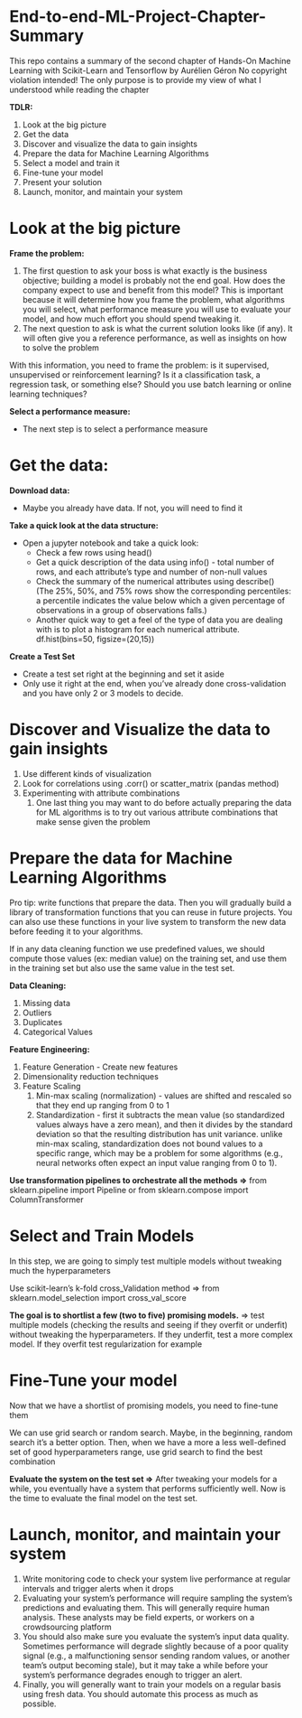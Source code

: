 # End-to-end-ML-Project-Chapter-Summary
This repo contains a summary of the second chapter of Hands-On Machine Learning with Scikit-Learn and Tensorflow by Aurélien Géron
No copyright violation intended! The only purpose is to provide my view of what I understood while reading the chapter


**TDLR:**
1. Look at the big picture
2. Get the data
3. Discover and visualize the data to gain insights
4. Prepare the data for Machine Learning Algorithms
5. Select a model and train it
6. Fine-tune your model
7. Present your solution
8. Launch, monitor, and maintain your system

# Look at the big picture

**Frame the problem:**

1. The first question to ask your boss is what exactly is the business objective; building a model is probably not the end goal. How does the company expect to use and benefit from this model? This is important because it will determine how you frame the problem, what algorithms you will select, what performance measure you will use to evaluate your model, and how much effort you should spend tweaking it.
2. The next question to ask is what the current solution looks like (if any). It will often give you a reference performance, as well as insights on how to solve the problem

With this information, you need to frame the problem: is it supervised, unsupervised or reinforcement learning? Is it a classification task, a regression task, or something else? Should you use batch learning or online learning techniques? 

**Select a performance measure:**

- The next step is to select a performance measure

# Get the data:

**Download data:**

- Maybe you already have data. If not, you will need to find it

**Take a quick look at the data structure:**

- Open a jupyter notebook and take a quick look:
    - Check a few rows using head()
    - Get a quick description of the data using info() - total number of rows, and each attribute’s type and number of non-null values
    - Check the summary of the numerical attributes using describe() (The 25%, 50%, and 75% rows show the corresponding percentiles: a percentile indicates the value below which a given percentage of  observations in a group of observations falls.)
    - Another quick way to get a feel of the type of data you are dealing with is to plot a histogram for each numerical attribute. df.hist(bins=50, figsize=(20,15))

**Create a Test Set**

- Create a test set right at the beginning and set it aside
- Only use it right at the end, when you’ve already done cross-validation and you have only 2 or 3 models to decide.

# Discover and Visualize the data to gain insights

1. Use different kinds of visualization
2. Look for correlations using .corr() or scatter_matrix (pandas method)
3. Experimenting with attribute combinations
    1. One last thing you may want to do before actually preparing the data for ML algorithms is to try out various attribute combinations that make sense given the problem

# Prepare the data for Machine Learning Algorithms

Pro tip: write functions that prepare the data. Then you will gradually build a library of transformation functions that you can reuse in future projects. You can also use these functions in your live system to transform the new data before feeding it to your algorithms.

If in any data cleaning function we use predefined values, we should compute those values (ex: median value) on the training set, and use them in the training set but also use the same value in the test set.

**Data Cleaning:**

1. Missing data
2. Outliers
3. Duplicates
4. Categorical Values

**Feature Engineering:**

1. Feature Generation - Create new features 
2. Dimensionality reduction techniques
3. Feature Scaling
    1. Min-max scaling (normalization) - values are shifted and rescaled so that they end up ranging from 0 to 1
    2. Standardization - first it subtracts the mean value (so standardized values always have a zero mean), and then it divides by the standard deviation so that the resulting distribution has unit variance. unlike min-max scaling, standardization does not bound values to a specific range, which may be a problem for some algorithms (e.g., neural networks often expect an input value ranging from 0 to 1).

**Use transformation pipelines to orchestrate all the methods ⇒** from sklearn.pipeline import Pipeline or from sklearn.compose import ColumnTransformer

# Select and Train Models

In this step, we are going to simply test multiple models without tweaking much the hyperparameters

Use scikit-learn’s k-fold cross_Validation method ⇒ from sklearn.model_selection import cross_val_score

**The goal is to shortlist a few (two to five) promising models.** ⇒ test multiple models (checking the results and seeing if they overfit or underfit) without tweaking the hyperparameters. If they underfit, test a more complex model. If they overfit test regularization for example

# Fine-Tune your model

Now that we have a shortlist of promising models, you need to fine-tune them

We can use grid search or random search. Maybe, in the beginning, random search it’s a better option. Then, when we have a more a less well-defined set of good hyperparameters range, use grid search to find the best combination

**Evaluate the system on the test set ⇒** After tweaking your models for a while, you eventually have a system that performs sufficiently well. Now is the time to evaluate the final model on the test set.

# Launch, monitor, and maintain your system

1. Write monitoring code to check your system live performance at regular intervals and trigger alerts when it drops
2. Evaluating your system’s performance will require sampling the system’s predictions and evaluating them. This will generally require human analysis. These analysts may be field experts, or workers on a crowdsourcing platform
3. You should also make sure you evaluate the system’s input data quality. Sometimes performance will degrade slightly because of a poor quality signal (e.g., a malfunctioning sensor sending random values, or another team’s output becoming stale), but it may take a while before your system’s performance degrades enough to trigger an alert.
4. Finally, you will generally want to train your models on a regular basis using fresh data. You should automate this process as much as possible.
